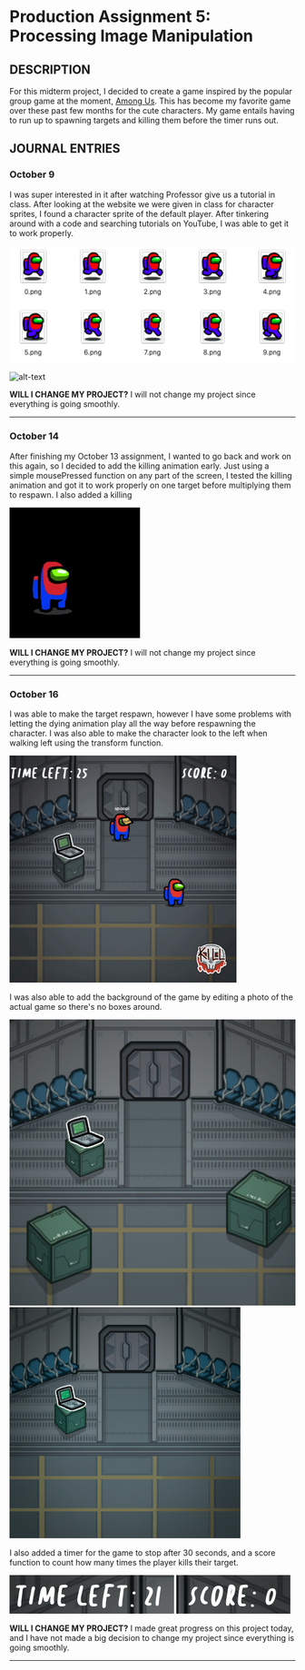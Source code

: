 # Production Assignment 5: Processing Image Manipulation

## DESCRIPTION
For this midterm project, I decided to create a game inspired by the popular group game at the moment, [Among Us](http://www.innersloth.com/gameAmongUs.php). This has become my favorite game over these past few months for the cute characters. My game entails having to run up to spawning targets and killing them before the timer runs out.

## JOURNAL ENTRIES

### October 9
I was super interested in it after watching Professor give us a tutorial in class. After looking at the website we were given in class for character sprites, I found a character sprite of the default player. After tinkering around with a code and searching tutorials on YouTube, I was able to get it to work properly.

![](images/charactersprite.png)

![alt-text](images/walk.gif)

**WILL I CHANGE MY PROJECT?** I will not change my project since everything is going smoothly.

--------------------

### October 14
After finishing my October 13 assignment, I wanted to go back and work on this again, so I decided to add the killing animation early. Just using a simple mousePressed function on any part of the screen, I tested the killing animation and got it to work properly on one target before multiplying them to respawn. I also added a killing

![alt-text](images/simplekill.gif)

**WILL I CHANGE MY PROJECT?** I will not change my project since everything is going smoothly.

--------------------

### October 16
I was able to make the target respawn, however I have some problems with letting the dying animation play all the way before respawning the character. I was also able to make the character look to the left when walking left using the transform function.

![alt-text](images/kill.gif)

I was also able to add the background of the game by editing a photo of the actual game so there's no boxes around. 

![](images/b.jpg)
![](images/bg.png)

I also added a timer for the game to stop after 30 seconds, and a score function to count how many times the player kills their target.

![](images/timer.png)
![](images/score.png)

**WILL I CHANGE MY PROJECT?** I made great progress on this project today, and I have not made a big decision to change my project since everything is going smoothly.

--------------------

